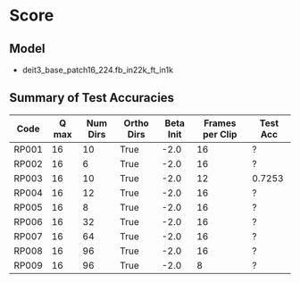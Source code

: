 # Score

## Model

- deit3_base_patch16_224.fb_in22k_ft_in1k

## Summary of Test Accuracies

| Code | Q max | Num Dirs | Ortho Dirs | Beta Init | Frames per Clip | Test Acc |
|---|---|---|---|---|---|---|
| RP001 | 16 | 10 | True | -2.0 | 16 | ? |
| RP002 | 16 | 6 | True | -2.0 | 16 | ? |
| RP003 | 16 | 10 | True | -2.0 | 12 | 0.7253 |
| RP004 | 16 | 12 | True | -2.0 | 16 | ? |
| RP005 | 16 | 8 | True | -2.0 | 16 | ? |
| RP006 | 16 | 32 | True | -2.0 | 16 | ? |
| RP007 | 16 | 64 | True | -2.0 | 16 | ? |
| RP008 | 16 | 96 | True | -2.0 | 16 | ? |
| RP009 | 16 | 96 | True | -2.0 | 8 | ? |
